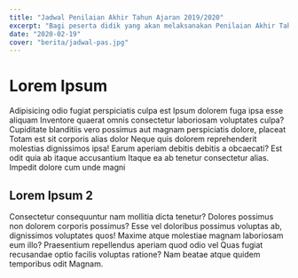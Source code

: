 ```yaml
---
title: "Jadwal Penilaian Akhir Tahun Ajaran 2019/2020"
excerpt: "Bagi peserta didik yang akan melaksanakan Penilaian Akhir Tahun, dapat melihat jadwalnya disini."
date: "2020-02-19"
cover: "berita/jadwal-pas.jpg"
---
```


# Lorem Ipsum
Adipisicing odio fugiat perspiciatis culpa est Ipsum dolorem fuga ipsa esse aliquam Inventore quaerat omnis consectetur laboriosam voluptates culpa? Cupiditate blanditiis vero possimus aut magnam perspiciatis dolore, placeat Totam est sit corporis alias dolor Neque quis dolorem reprehenderit molestias dignissimos ipsa! Earum aperiam debitis debitis a obcaecati? Est odit quia ab itaque accusantium Itaque ea ab tenetur consectetur alias. Impedit dolore cum unde magni

## Lorem Ipsum 2
Consectetur consequuntur nam mollitia dicta tenetur? Dolores possimus non dolorem corporis possimus? Esse vel doloribus possimus voluptas ab, dignissimos voluptates quos! Maxime atque molestiae magnam laboriosam eum illo? Praesentium repellendus aperiam quod odio vel Quas fugiat recusandae optio facilis voluptas ratione? Nam beatae atque quidem temporibus odit Magnam.
